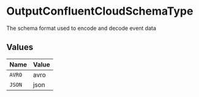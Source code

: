# OutputConfluentCloudSchemaType

The schema format used to encode and decode event data


## Values

| Name   | Value  |
| ------ | ------ |
| `AVRO` | avro   |
| `JSON` | json   |